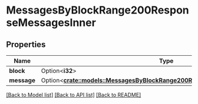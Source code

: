 # MessagesByBlockRange200ResponseMessagesInner

## Properties

Name | Type | Description | Notes
------------ | ------------- | ------------- | -------------
**block** | Option<**i32**> |  | [optional]
**message** | Option<[**crate::models::MessagesByBlockRange200ResponseMessagesInnerMessage**](messagesByBlockRange_200_response_messages_inner_message.md)> |  | [optional]

[[Back to Model list]](../README.md#documentation-for-models) [[Back to API list]](../README.md#documentation-for-api-endpoints) [[Back to README]](../README.md)


